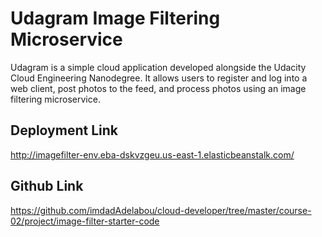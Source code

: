 # Udagram Image Filtering Microservice

Udagram is a simple cloud application developed alongside the Udacity Cloud Engineering Nanodegree. It allows users to register and log into a web client, post photos to the feed, and process photos using an image filtering microservice.

## Deployment Link  

http://imagefilter-env.eba-dskvzgeu.us-east-1.elasticbeanstalk.com/

## Github Link

https://github.com/imdadAdelabou/cloud-developer/tree/master/course-02/project/image-filter-starter-code